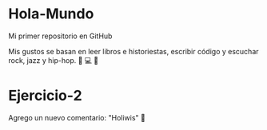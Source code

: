 # Hola-Mundo

Mi primer repositorio en GitHub

Mis gustos se basan en leer libros e historiestas, escribir código y escuchar rock, jazz y hip-hop. 📖 💻 🎸


# Ejercicio-2
Agrego un nuevo comentario: "Holiwis" 👋
